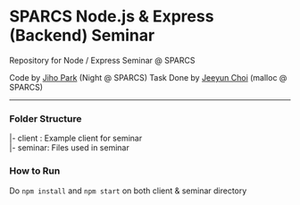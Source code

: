 # SPARCS Node.js & Express (Backend) Seminar
Repository for Node / Express Seminar @ SPARCS

Code by [Jiho Park](https://github.com/UrWrstNightmare) (Night @ SPARCS)
Task Done by [Jeeyun Choi]() (malloc @ SPARCS)

---
### Folder Structure
|- client :  Example client for seminar\
|- seminar:  Files used in seminar


### How to Run
Do `npm install` and `npm start` on both client & seminar directory